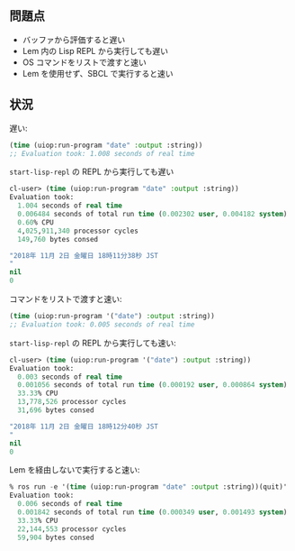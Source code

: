 ## 問題点

- バッファから評価すると遅い
- Lem 内の Lisp REPL から実行しても遅い
- OS コマンドをリストで渡すと速い
- Lem を使用せず、SBCL で実行すると速い

## 状況

遅い:
````lisp
(time (uiop:run-program "date" :output :string))
;; Evaluation took: 1.008 seconds of real time
````

`start-lisp-repl` の REPL から実行しても遅い
````lisp
cl-user> (time (uiop:run-program "date" :output :string)) 
Evaluation took:
  1.004 seconds of real time
  0.006484 seconds of total run time (0.002302 user, 0.004182 system)
  0.60% CPU
  4,025,911,340 processor cycles
  149,760 bytes consed

"2018年 11月 2日 金曜日 18時11分38秒 JST
"
nil
0
````

コマンドをリストで渡すと速い:
````lisp
(time (uiop:run-program '("date") :output :string))
;; Evaluation took: 0.005 seconds of real time
````

`start-lisp-repl` の REPL から実行しても速い:
````lisp
cl-user> (time (uiop:run-program '("date") :output :string))
Evaluation took:
  0.003 seconds of real time
  0.001056 seconds of total run time (0.000192 user, 0.000864 system)
  33.33% CPU
  13,778,526 processor cycles
  31,696 bytes consed

"2018年 11月 2日 金曜日 18時12分40秒 JST
"
nil
0
````

Lem を経由しないで実行すると速い:
````lisp
% ros run -e '(time (uiop:run-program "date" :output :string))(quit)'
Evaluation took:
  0.006 seconds of real time
  0.001842 seconds of total run time (0.000349 user, 0.001493 system)
  33.33% CPU
  22,144,553 processor cycles
  59,904 bytes consed
````

